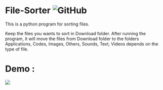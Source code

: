# File-Sorter  <img alt="GitHub" src="https://img.shields.io/github/license/smahesh29/File-Sorter">
This is a python program for sorting files.

Keep the files you wants to sort in Download folder. After running the program, it will move the files from Download folder to the folders Applications, Codes, Images, Others, Sounds, Text, Videos depends on the type of file.

# Demo :

![](https://github.com/smahesh29/File-Sorter/blob/master/Images/File_sorter.py%20-%20File%20Sortor%20-%20Visual%20Studio%20Code.gif)
